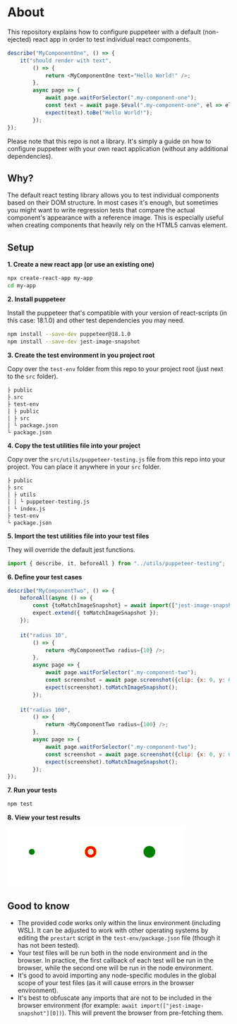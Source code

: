 # About

This repository explains how to configure puppeteer with a default (non-ejected) react app in order to test individual react components.

```js
describe("MyComponentOne", () => {
    it("should render with text",
        () => {
            return <MyComponentOne text="Hello World!" />;
        },
        async page => {
            await page.waitForSelector(".my-component-one");
            const text = await page.$eval(".my-component-one", el => el.innerHTML);
            expect(text).toBe("Hello World!");
        });
});
```

Please note that this repo is not a library. It's simply a guide on how to configure puppeteer with your own react application (without any additional dependencies).

## Why?

The default react testing library allows you to test individual components based on their DOM structure. In most cases it's enough, but sometimes you might want to write regression tests that compare the actual component's appearance with a reference image. This is especially useful when creating components that heavily rely on the HTML5 canvas element.

## Setup

**1. Create a new react app (or use an existing one)**

```bash
npx create-react-app my-app
cd my-app
```

**2. Install puppeteer**

Install the puppeteer that's compatible with your version of react-scripts (in this case: 18.1.0) and other test dependencies you may need.

```bash
npm install --save-dev puppeteer@18.1.0
npm install --save-dev jest-image-snapshot
```

**3. Create the test environment in you project root**

Copy over the `test-env` folder from this repo to your project root (just next to the `src` folder).

```
├ public
├ src
├ test-env
│ ├ public
│ ├ src
│ └ package.json
└ package.json
```

**4. Copy the test utilities file into your project**

Copy over the `src/utils/puppeteer-testing.js` file from this repo into your project. You can place it anywhere in your `src` folder.

```
├ public
├ src
│ ├ utils
│ │ └ puppeteer-testing.js
│ └ index.js
├ test-env
└ package.json
```

**5. Import the test utilities file into your test files**

They will override the default jest functions.

```js
import { describe, it, beforeAll } from "../utils/puppeteer-testing";
```

**6. Define your test cases**

```js
describe("MyComponentTwo", () => {
    beforeAll(async () => {
        const {toMatchImageSnapshot} = await import(["jest-image-snapshot"][0]);
        expect.extend({ toMatchImageSnapshot });
    });

    it("radius 10",
        () => {
            return <MyComponentTwo radius={10} />;
        },
        async page => {
            await page.waitForSelector(".my-component-two");
            const screenshot = await page.screenshot({clip: {x: 0, y: 0, width: 200, height: 200}});
            expect(screenshot).toMatchImageSnapshot();
        });

    it("radius 100",
        () => {
            return <MyComponentTwo radius={100} />;
        },
        async page => {
            await page.waitForSelector(".my-component-two");
            const screenshot = await page.screenshot({clip: {x: 0, y: 0, width: 200, height: 200}});
            expect(screenshot).toMatchImageSnapshot();
        });
});
```

**7. Run your tests**

```bash
npm test
```

**8. View your test results**

<p>
  <img src="https://github.com/TomaszRewak/react-app-puppeteer-component-testing/blob/master/src/Components/__image_snapshots__/__diff_output__/my-component-two-test-jsx-my-component-two-radius-10-1-snap-diff.png?raw=true" width=400/>
</p>

## Good to know

- The provided code works only within the linux environment (including WSL). It can be adjusted to work with other operating systems by editing the `prestart` script in the `test-env/package.json` file (though it has not been tested).
- Your test files will be run both in the node environment and in the browser. In practice, the first callback of each test will be run in the browser, while the second one will be run in the node environment.
- It's good to avoid importing any node-specific modules in the global scope of your test files (as it will cause errors in the browser environment).
- It's best to obfuscate any imports that are not to be included in the browser environment (for example: `await import(["jest-image-snapshot"][0])`). This will prevent the browser from pre-fetching them.

